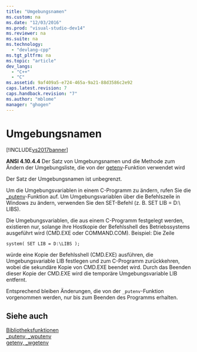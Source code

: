 ```yaml
---
title: "Umgebungsnamen"
ms.custom: na
ms.date: "12/03/2016"
ms.prod: "visual-studio-dev14"
ms.reviewer: na
ms.suite: na
ms.technology: 
  - "devlang-cpp"
ms.tgt_pltfrm: na
ms.topic: "article"
dev_langs: 
  - "C++"
  - "C"
ms.assetid: 9af409a5-e724-465a-9a21-88d3586c2e92
caps.latest.revision: 7
caps.handback.revision: "7"
ms.author: "mblome"
manager: "ghogen"
---
```

# Umgebungsnamen
[!INCLUDE[vs2017banner](../assembler/inline/includes/vs2017banner.md)]

**ANSI 4.10.4.4** Der Satz von Umgebungsnamen und die Methode zum Ändern der Umgebungsliste, die von der [getenv](../c-runtime-library/reference/getenv-wgetenv.md)\-Funktion verwendet wird  
  
 Der Satz der Umgebungsnamen ist unbegrenzt.  
  
 Um die Umgebungsvariablen in einem C\-Programm zu ändern, rufen Sie die [\_putenv](../c-runtime-library/reference/putenv-wputenv.md)\-Funktion auf.  Um Umgebungsvariablen über die Befehlszeile in Windows zu ändern, verwenden Sie den SET\-Befehl \(z. B. SET LIB \= D:\\ LIBS\).  
  
 Die Umgebungsvariablen, die aus einem C\-Programm festgelegt werden, existieren nur, solange ihre Hostkopie der Befehlsshell des Betriebssystems ausgeführt wird \(CMD.EXE oder COMMAND.COM\).  Beispiel: Die Zeile  
  
```  
system( SET LIB = D:\LIBS );  
```  
  
 würde eine Kopie der Befehlsshell \(CMD.EXE\) ausführen, die Umgebungsvariable LIB festlegen und zum C\-Programm zurückkehren, wobei die sekundäre Kopie von CMD.EXE beendet wird.  Durch das Beenden dieser Kopie der CMD.EXE wird die temporäre Umgebungsvariable LIB entfernt.  
  
 Entsprechend bleiben Änderungen, die von der `_putenv`\-Funktion vorgenommen werden, nur bis zum Beenden des Programms erhalten.  
  
## Siehe auch  
 [Bibliotheksfunktionen](../c-language/library-functions.md)   
 [\_putenv, \_wputenv](../c-runtime-library/reference/putenv-wputenv.md)   
 [getenv, \_wgetenv](../c-runtime-library/reference/getenv-wgetenv.md)